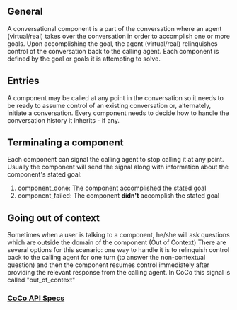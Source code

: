 
## General
A conversational component is a part of the conversation where an agent (virtual/real) takes over the conversation in order to accomplish one or more goals. Upon accomplishing the goal, the agent (virtual/real) relinquishes control of the conversation back to the calling agent.
Each component is defined by the goal or goals it is attempting to solve.

## Entries
A component may be called at any point in the conversation so it needs to be ready to assume control of an existing conversation or, alternately, initiate a conversation.
Every component needs to decide how to handle the conversation history it inherits - if any.

## Terminating a component
Each component can signal the calling agent to stop calling it at any point.
Usually the component will send the signal along with information about the component's stated goal:
1. component_done: The component accomplished the stated goal
2. component_failed: The component **didn't** accomplish the stated goal

## Going out of context
Sometimes when a user is talking to a component, he/she will ask questions which are outside the domain of the component (Out of Context)
There are several options for this scenario: one way to handle it is to relinquish control back to the calling agent for one turn (to answer the non-contextual question) and then the component resumes control immediately after providing the relevant response from the calling agent.
In CoCo this signal is called "out_of_context"




### [CoCo API Specs](/api)
